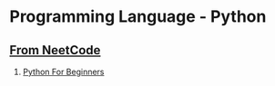# Programming Language - Python

## [From NeetCode](https://neetcode.io/)

1. [Python For Beginners](https://neetcode.io/problems/python-hello-world)
